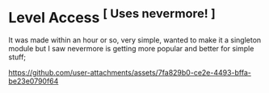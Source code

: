 # Level Access <sup>[ Uses nevermore! ]</sup>

It was made within an hour or so, very simple, wanted to make it a singleton module but I saw nevermore is getting more popular and better for simple stuff;


https://github.com/user-attachments/assets/7fa829b0-ce2e-4493-bffa-be23e0790f64

